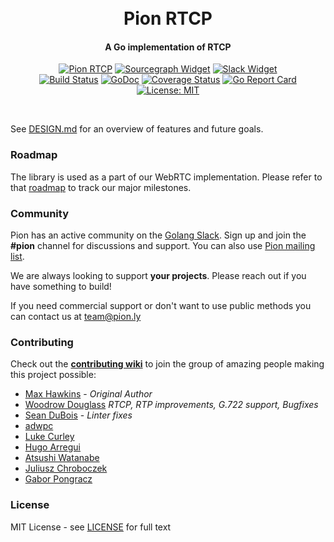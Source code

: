 <h1 align="center">
  <br>
  Pion RTCP
  <br>
</h1>
<h4 align="center">A Go implementation of RTCP</h4>
<p align="center">
  <a href="https://pion.ly"><img src="https://img.shields.io/badge/pion-rtcp-gray.svg?longCache=true&colorB=brightgreen" alt="Pion RTCP"></a>
  <a href="https://sourcegraph.com/github.com/pion/rtcp?badge"><img src="https://sourcegraph.com/github.com/pion/rtcp/-/badge.svg" alt="Sourcegraph Widget"></a>
  <a href="https://pion.ly/slack"><img src="https://img.shields.io/badge/join-us%20on%20slack-gray.svg?longCache=true&logo=slack&colorB=brightgreen" alt="Slack Widget"></a>
  <br>
  <a href="https://travis-ci.org/pion/rtcp"><img src="https://travis-ci.org/pion/rtcp.svg?branch=master" alt="Build Status"></a>
  <a href="https://pkg.go.dev/github.com/pion/rtcp"><img src="https://godoc.org/github.com/pion/rtcp?status.svg" alt="GoDoc"></a>
  <a href="https://codecov.io/gh/pion/rtcp"><img src="https://codecov.io/gh/pion/rtcp/branch/master/graph/badge.svg" alt="Coverage Status"></a>
  <a href="https://goreportcard.com/report/github.com/pion/rtcp"><img src="https://goreportcard.com/badge/github.com/pion/rtcp" alt="Go Report Card"></a>
  <a href="LICENSE"><img src="https://img.shields.io/badge/License-MIT-yellow.svg" alt="License: MIT"></a>
</p>
<br>

See [DESIGN.md](DESIGN.md) for an overview of features and future goals.

### Roadmap
The library is used as a part of our WebRTC implementation. Please refer to that [roadmap](https://github.com/pion/webrtc/issues/9) to track our major milestones.

### Community
Pion has an active community on the [Golang Slack](https://invite.slack.golangbridge.org/). Sign up and join the **#pion** channel for discussions and support. You can also use [Pion mailing list](https://groups.google.com/forum/#!forum/pion).

We are always looking to support **your projects**. Please reach out if you have something to build!

If you need commercial support or don't want to use public methods you can contact us at [team@pion.ly](mailto:team@pion.ly)

### Contributing
Check out the **[contributing wiki](https://github.com/pion/webrtc/wiki/Contributing)** to join the group of amazing people making this project possible:

* [Max Hawkins](https://github.com/maxhawkins) - *Original Author*
* [Woodrow Douglass](https://github.com/wdouglass) *RTCP, RTP improvements, G.722 support, Bugfixes*
* [Sean DuBois](https://github.com/Sean-Der) - *Linter fixes*
* [adwpc](https://github.com/adwpc)
* [Luke Curley](https://github.com/kixelated)
* [Hugo Arregui](https://github.com/hugoArregui)
* [Atsushi Watanabe](https://github.com/at-wat)
* [Juliusz Chroboczek](https://github.com/jech)
* [Gabor Pongracz](https://github.com/pongraczgabor87)

### License
MIT License - see [LICENSE](LICENSE) for full text
